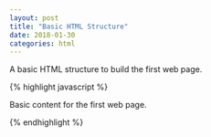 ```yaml
---
layout: post
title: "Basic HTML Structure"
date: 2018-01-30
categories: html
---
```


A basic HTML structure to build the first web page.

{% highlight javascript %}

<!DOCTYPE html>
<html lang="en">
  <head>
    <title>First Web Page</title>
    <meta charset="UTF-8">
    <link href="https://fonts.googleapis.com/css?family=Open+Sans+Condensed:300|Sonsie+One" rel="stylesheet" type="text/css">
  </head>
  <body>
    Basic content for the first web page.
  </body>
</html>

{% endhighlight %}
